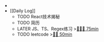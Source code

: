 -
- [[Daily Log]]
	- TODO React技术揭秘
	- TODO 简历
	- LATER JS、TS、Regex练习 >[🍅🍅🍅 75min](#agenda-pomo://?t=f-1690450894959-1500%2Cf-1690452876125-1500%2Cf-1690454468285-1500)
	- TODO leetcode >[🍅🍅 50min](#agenda-pomo://?t=f-1690523265085-1500%2Cf-1690525260194-1500)